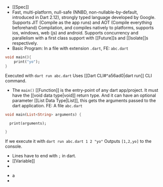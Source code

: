 - [[Spec]] 
- Fast, multi-platform, null-safe (NNBD, non-nullable-by-default, introduced in Dart 2.12), strongly typed language developed by Google. Supports JIT (Compile as the app runs) and AOT (Compile everything beforehand) Compilation, and compiles natively to platforms, supports ios, windows, web (js) and android. Supports concurrency and parallelism with a first class support with [[Future]]s and [[Isolate]]s respectively. 
- Basic Program:
  In a file with extension ``.dart``, 
  FE: `abc.dart`
```dart
void main(){
	print("yo");
}
```
Executed with `dart run abc.dart`
Uses [[Dart CLI#^a56ad0|dart run]] CLI command.

- The `main()` [[Function]] is the entry-point of any dart app/project.
	It must have the [[void data type|void]] return type. And it can have an optional parameter [[List Data Type|List<String>]], this gets the arguments passed to the dart application.
	FE:
	A file `abc.dart`
```dart
void main(List<String> arguments) {

  print(arguments);

}
```
If we execute it with `dart run abc.dart 1 2 "yo"`
Outputs 
`[1,2,yo]` 
to the console.
* Lines have to end with `;` in dart.
* [[Variable]]
*

- a
-